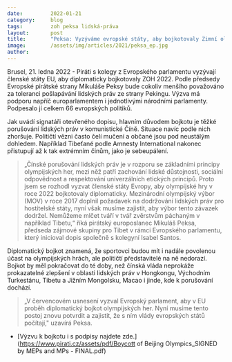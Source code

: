 ```yaml
---
date:         2022-01-21
category:     blog
tags:         zoh peksa lidská-práva
layout:       post
title:        "Peksa: Vyzýváme evropské státy, aby bojkotovaly Zimní olympijské hry 2022"
image:        /assets/img/articles/2021/peksa_ep.jpg
author:       
---
```


Brusel, 21. ledna 2022 - Piráti s kolegy z Evropského parlamentu vyzývají členské státy EU, aby diplomaticky bojkotovaly ZOH 2022. Podle předsedy Evropské pirátské strany Mikuláše Peksy bude cokoliv menšího považováno za toleranci pošlapávání lidských práv ze strany Pekingu. Výzva má podporu napříč europarlamentem i jednotlivými národními parlamenty. Podpesalo jí celkem 66 evropských politiků.

Jak uvádí signatáři otevřeného dopisu, hlavním důvodem bojkotu je těžké porušování lidských práv v komunistické Číně. Situace navíc podle nich zhoršuje. Političtí vězni často čelí mučení a občané jsou pod neustálým dohledem. Například Tibeťané podle Amnesty International nakonec přistupují až k tak extrémním činům, jako je sebeupálení. 

> „Čínské porušování lidských práv je v rozporu se základními principy olympijských her, mezi něž patří zachování lidské důstojnosti, sociální odpovědnost a respektování univerzálních etických principů. Proto jsem se rozhodl vyzvat členské státy Evropy, aby olympijské hry v roce 2022 bojkotovaly diplomaticky. Mezinárodní olympijský výbor (MOV) v roce 2017 doplnil požadavek na dodržování lidských práv pro hostitelské státy, nyní však musíme zajistit, aby výbor tento závazek dodržel. Nemůžeme mlčet tváří v tvář zvěrstvům páchaným v například Tibetu,“ říká pirátský europoslanec Mikuláš Peksa, předseda zájmové skupiny pro Tibet v rámci Evropského parlamentu, který inicioval dopis společně s kolegyní Isabel Santos.

Diplomatický bojkot znamená, že sportovci budou mít i nadále povolenou účast na olympijských hrách, ale političtí představitelé na ně nedorazí. Bojkot by měl pokračovat do té doby, než čínská vláda neprokáže prokazatelné zlepšení v oblasti lidských práv v Hongkongu, Východním Turkestánu, Tibetu a Jižním Mongolsku, Macao i jinde, kde k porušování dochází. 

> „V červencovém usnesení vyzval Evropský parlament, aby v EU proběh diplomatický bojkot olympijských her. Nyní musíme tento postoj znovu potvrdit a zajistit, že s ním vlády evropských států počítají," uzavírá Peksa. 

* [Výzvu k bojkotu i s podpisy najdete zde.](https://www.pirati.cz/assets/pdf/Boycott of Beijing Olympics_SIGNED by MEPs and MPs - FINAL.pdf)
